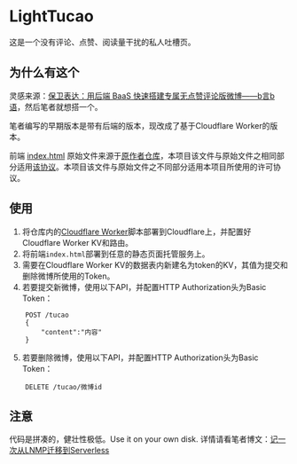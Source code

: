 # LightTucao

这是一个没有评论、点赞、阅读量干扰的私人吐槽页。

## 为什么有这个

灵感来源：[保卫表达：用后端 BaaS 快速搭建专属无点赞评论版微博——b言b语](https://sspai.com/post/60024)，然后笔者就想搭一个。

笔者编写的早期版本是带有后端的版本，现改成了基于Cloudflare Worker的版本。

前端 [index.html](./index.html) 原始文件来源于[原作者仓库](https://github.com/daibor/nonsense.fun)，本项目该文件与原始文件之相同部分适用[该协议](https://github.com/daibor/nonsense.fun/blob/master/LICENSE)。本项目该文件与原始文件之不同部分适用本项目所使用的许可协议。

## 使用

1. 将仓库内的[Cloudflare Worker](https://github.com/SamLangTen/LightTucao/tree/master/backend/cloudflare-worker)脚本部署到Cloudflare上，并配置好Cloudflare Worker KV和路由。
2. 将前端```index.html```部署到任意的静态页面托管服务上。
3. 需要在Cloudflare Worker KV的数据表内新建名为token的KV，其值为提交和删除微博所使用的Token。
4. 若要提交新微博，使用以下API，并配置HTTP Authorization头为Basic Token：
```
    POST /tucao
    {
        "content":"内容"
    }
```
5. 若要删除微博，使用以下API，并配置HTTP Authorization头为Basic Token：
```
    DELETE /tucao/微博id
```

## 注意

代码是拼凑的，健壮性极低。Use it on your own disk.
详情请看笔者博文：[记一次从LNMP迁移到Serverless](https://blog.samersions.net/article/a-journal-from-lnmp-to-serverless/)
